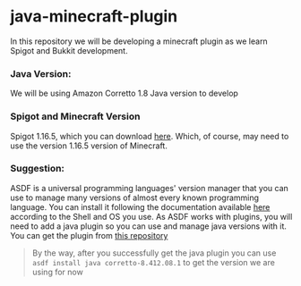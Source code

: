 # java-minecraft-plugin

In this repository we will be developing a minecraft plugin as we learn Spigot and Bukkit development.

### Java Version:
We will be using Amazon Corretto 1.8 Java version to develop

### Spigot and Minecraft Version
Spigot 1.16.5, which you can download [here](https://getbukkit.org/get/RD0y91OTotryPrElNQe4ovBLDNweoO5Z).
Which, of course, may need to use the version 1.16.5 version of Minecraft.


### Suggestion:
ASDF is a universal programming languages' version manager that you can use to manage many versions of almost every known programming language. 
You can install it following the documentation available [here](https://asdf-vm.com/guide/getting-started.html) according to the Shell and OS you use.
As ASDF works with plugins, you will need to add a java plugin so you can use and manage java versions with it. You can get the plugin from [this repository](https://github.com/halcyon/asdf-java)
> By the way, after you successfully get the java plugin you can use `asdf install java corretto-8.412.08.1` to get the version we are using for now